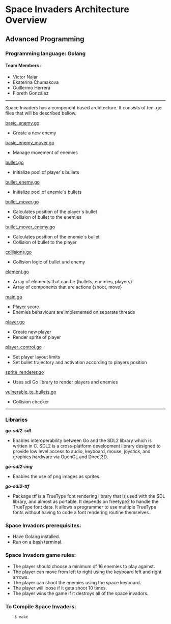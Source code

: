 # Space Invaders Architecture Overview
## Advanced Programming 

### Programming language: Golang
#### Team Members :
* Víctor Najar
* Ekaterina Chumakova
* Guillermo Herrera
* Floreth González

************************

Space Invaders has a component based architecture. It consists of ten .go files that will be described bellow.

[basic_enemy.go](basic_enemy.go)
- Create a new enemy

[basic_enemy_mover.go](basic_enemy_mover.go)
- Manage movement of enemies

[bullet.go](bullet.go)
- Initialize pool of player´s bullets

[bullet_enemy.go](bullet_enemy.go)
- Initialize pool of enemie´s bullets

[bullet_mover.go](bullet_mover.go)
- Calculates position of the player´s bullet 
- Collision of bullet to the enemies

[bullet_mover_enemy.go](bullet_mover_enemy.go)
- Calculates position of the enemie´s bullet 
- Collision of bullet to the player

[collisions.go](collisions.go)
- Collision logic of bullet and enemy 

[element.go](element.go)
- Array of elements that can be {bullets, enemies, players}
- Array of components that are actions {shoot, move}

[main.go](main.go)
- Player score
- Enemies behaviours are implemented on separate threads 

[player.go](player.go)
- Create new player
- Render sprite of player

[player_control.go](player_control.go)
- Set player layout limits
- Set bullet trajectory and activation according to players position

[sprite_renderer.go](sprite_renderer.go)
- Uses sdl Go library to render players and enemies

[vulnerable_to_bullets.go](vulnerable_to_bullets.go)
- Collision checker


**************************

### Libraries
<em>**go-sdl2-sdl**</em>
- Enables interoperability between Go and the SDL2 library which is written in C. SDL2 is a cross-platform development library designed to provide low level access to audio, keyboard, mouse, joystick, and graphics hardware via OpenGL and Direct3D.

<em>**go-sdl2-img**</em>
- Enables the use of png images as sprites.

<em>**go-sdl2-ttf**</em>
- Package ttf is a TrueType font rendering library that is used with the SDL library, and almost as portable. It depends on freetype2 to handle the TrueType font data. It allows a programmer to use multiple TrueType fonts without having to code a font rendering routine themselves.

### Space Invadors prerequisites:
- Have Golang installed.
- Run on a bash terminal.

### Space Invadors game rules:
- The player should choose a minimum of 16 enemies to play against.
- The player can move from left to right using the keyboard left and right arrows.
- The player can shoot the enemies using the space keyboard.
- The player will loose if it gets shoot 10 times.
- The player wins the game if it destroys all of the space invadors.

### To Compile Space Invaders:
```
    $ make
```
